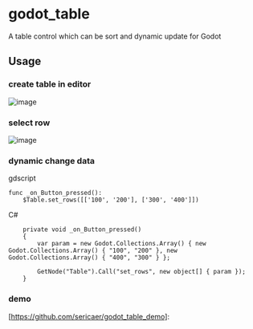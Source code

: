 # godot_table

A table control which can be sort and dynamic update for Godot



## Usage

### create table in editor

![image](https://github.com/sericaer/godot_table/blob/main/gif/create_table.gif)



### select row

![image](https://github.com/sericaer/godot_table/blob/main/gif/select_row.gif)



### dynamic change data

gdscript

```gdscript
func _on_Button_pressed():
	$Table.set_rows([['100', '200'], ['300', '400']])
```



C#

```
    private void _on_Button_pressed()
    {
        var param = new Godot.Collections.Array() { new Godot.Collections.Array() { "100", "200" }, new Godot.Collections.Array() { "400", "300" } };

        GetNode("Table").Call("set_rows", new object[] { param });
    }
```



### demo

[https://github.com/sericaer/godot_table_demo]: 



